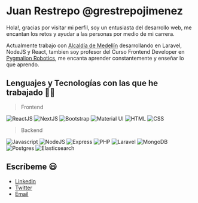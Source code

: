 # Juan Restrepo @grestrepojimenez 

 Hola!, gracias por visitar mi perfil, soy un entusiasta del desarrollo web, me encantan los retos y ayudar a las personas por medio de mi carrera. 

 Actualmente trabajo con [Alcaldía de Medellín](https://www.medellin.gov.co/)  desarrollando en Laravel, NodeJS y React, tambien soy profesor del Curso Frontend Developer en [Pygmalion Robotics](https://pygmalion.tech/), me encanta aprender constantemente y enseñar lo que aprendo.

 
## Lenguajes y Tecnologías con las que he trabajado  👨‍💻 

>  Frontend

![ReactJS](https://img.shields.io/badge/ReactJS-blue) 
![NextJS](https://img.shields.io/badge/Jquery-gray)
![Bootstrap](https://img.shields.io/badge/Bootstrap-purple)
![Material UI](https://img.shields.io/badge/ReactJS-blue) 
![HTML](https://img.shields.io/badge/HTML-yellow)
![CSS](https://img.shields.io/badge/CSS-orange)

> Backend 

![Javascript](https://img.shields.io/badge/Javascript-yellow)
![NodeJS](https://img.shields.io/badge/NodeJS-green)
![Express](https://img.shields.io/badge/Express-black)
![PHP](https://img.shields.io/badge/PHP-purple) 
![Laravel](https://img.shields.io/badge/Laravel-red)
![MongoDB](https://img.shields.io/badge/MongoDB-green)
![Postgres](https://img.shields.io/badge/Postgress-blue)
![Elasticsearch](https://img.shields.io/badge/Elasticsearch-blue)
  

##  Escríbeme 😃 

* [Linkedin](https://www.linkedin.com/in/grestrepojimenez/)
* [Twitter](https://twitter.com/puesjuancho)
* [Email](mailto:grestrepojimenez@gmail.com)
